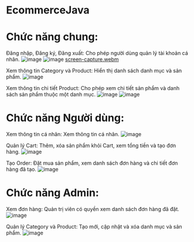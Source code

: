 # EcommerceJava
# Chức năng chung:
Đăng nhập, Đăng ký, Đăng xuất: Cho phép người dùng quản lý tài khoản cá nhân.
![image](https://github.com/VietHyung/EcommerceJava/assets/93813803/fbdbdef3-64fe-434a-aeb8-5bfbb52b00f7)
![image](https://github.com/VietHyung/EcommerceJava/assets/93813803/15ac5ed3-2f91-4db3-93df-f99b331364bb)
[screen-capture.webm](https://github.com/VietHyung/EcommerceJava/assets/93813803/09af9770-537c-4bb7-9f3d-7a9f12caf41e)

Xem thông tin Category và Product: Hiển thị danh sách danh mục và sản phẩm.
![image](https://github.com/VietHyung/EcommerceJava/assets/93813803/5286ff08-1c3e-405e-8e33-ee7a9c0c1105)

Xem thông tin chi tiết Product: Cho phép xem chi tiết sản phẩm và danh sách sản phẩm thuộc một danh mục.
![image](https://github.com/VietHyung/EcommerceJava/assets/93813803/d3f4d6bf-587c-4a41-b3ff-54480ae2b619)
![image](https://github.com/VietHyung/EcommerceJava/assets/93813803/13d217f2-dfc9-45bf-8ed7-3029ee1b0597)

# Chức năng Người dùng:
Xem thông tin cá nhân: Xem thông tin cá nhân.
![image](https://github.com/VietHyung/EcommerceJava/assets/93813803/e196b967-f84a-439e-91bc-46d0d98389dc)

Quản lý Cart: Thêm, xóa sản phẩm khỏi Cart, xem tổng tiền và tạo đơn hàng.
![image](https://github.com/VietHyung/EcommerceJava/assets/93813803/9b6f8859-73d1-4ee8-98fc-57300ec9f2c5)

Tạo Order: Đặt mua sản phẩm, xem danh sách đơn hàng và chi tiết đơn hàng đã tạo.
![image](https://github.com/VietHyung/EcommerceJava/assets/93813803/ad9078db-48f4-4b47-b44c-7c5efe56b1f4)

# Chức năng Admin:
Xem đơn hàng: Quản trị viên có quyền xem danh sách đơn hàng đã đặt.
![image](https://github.com/VietHyung/EcommerceJava/assets/93813803/eca52964-fc9f-414b-b884-b67ada611bb5)

Quản lý Category và Product: Tạo mới, cập nhật và xóa danh mục và sản phẩm.
![image](https://github.com/VietHyung/EcommerceJava/assets/93813803/fc8ca312-c2fe-4886-8dcc-80d71659888f)
